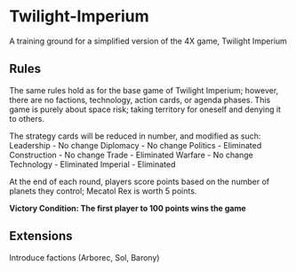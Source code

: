 # Twilight-Imperium
A training ground for a simplified version of the 4X game, Twilight Imperium

## Rules
The same rules hold as for the base game of Twilight Imperium; however, there are no factions, technology, action cards, or agenda phases. This game is purely about space risk; taking territory for oneself and denying it to others.

The strategy cards will be reduced in number, and modified as such:
Leadership - No change
Diplomacy - No change
Politics - Eliminated
Construction - No change
Trade - Eliminated
Warfare - No change
Technology - Eliminated
Imperial - Eliminated


At the end of each round, players score points based on the number of planets they control; Mecatol Rex is worth 5 points. 

**Victory Condition: The first player to 100 points wins the game**

## Extensions
Introduce factions (Arborec, Sol, Barony)
